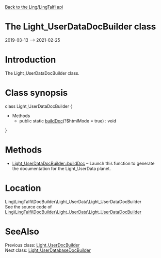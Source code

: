 [Back to the Ling/LingTalfi api](https://github.com/lingtalfi/LingTalfi/blob/master/doc/api/Ling/LingTalfi.md)



The Light_UserDataDocBuilder class
================
2019-03-13 --> 2021-02-25






Introduction
============

The Light_UserDataDocBuilder class.



Class synopsis
==============


class <span class="pl-k">Light_UserDataDocBuilder</span>  {

- Methods
    - public static [buildDoc](https://github.com/lingtalfi/LingTalfi/blob/master/doc/api/Ling/LingTalfi/DocBuilder/Light_UserData/Light_UserDataDocBuilder/buildDoc.md)(?$htmlMode = true) : void

}






Methods
==============

- [Light_UserDataDocBuilder::buildDoc](https://github.com/lingtalfi/LingTalfi/blob/master/doc/api/Ling/LingTalfi/DocBuilder/Light_UserData/Light_UserDataDocBuilder/buildDoc.md) &ndash; Launch this function to generate the documentation for the Light_UserData planet.





Location
=============
Ling\LingTalfi\DocBuilder\Light_UserData\Light_UserDataDocBuilder<br>
See the source code of [Ling\LingTalfi\DocBuilder\Light_UserData\Light_UserDataDocBuilder](https://github.com/lingtalfi/LingTalfi/blob/master/DocBuilder/Light_UserData/Light_UserDataDocBuilder.php)



SeeAlso
==============
Previous class: [Light_UserDocBuilder](https://github.com/lingtalfi/LingTalfi/blob/master/doc/api/Ling/LingTalfi/DocBuilder/Light_User/Light_UserDocBuilder.md)<br>Next class: [Light_UserDatabaseDocBuilder](https://github.com/lingtalfi/LingTalfi/blob/master/doc/api/Ling/LingTalfi/DocBuilder/Light_UserDatabase/Light_UserDatabaseDocBuilder.md)<br>
